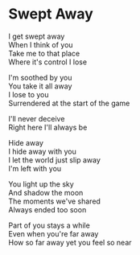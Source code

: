 # Swept Away  

I get swept away  
When I think of you  
Take me to that place  
Where it's control I lose  

I'm soothed by you  
You take it all away  
I lose to you  
Surrendered at the start of the game  

I'll never deceive  
Right here I'll always be  

Hide away  
I hide away with you  
I let the world just slip away  
I'm left with you  

You light up the sky  
And shadow the moon  
The moments we've shared  
Always ended too soon  

Part of you stays a while  
Even when you're far away  
How so far away yet you feel so near  
